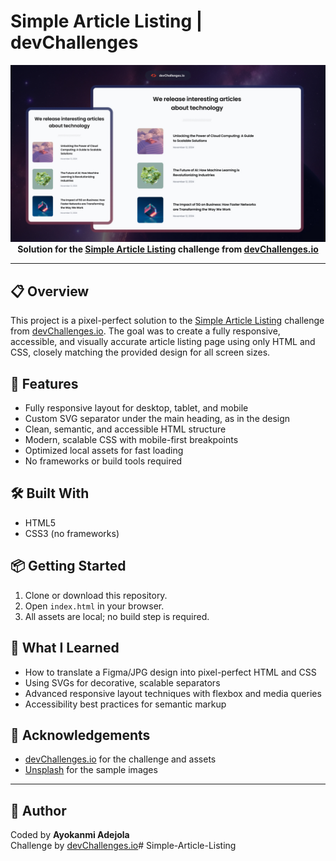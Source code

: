 

# Simple Article Listing | devChallenges

<div align="center">
  <img src="./thumbnail.jpg" alt="Simple Article Listing Screenshot" width="600"/>
</div>


<div align="center">
  <b>Solution for the <a href="https://devchallenges.io/challenge/Simple Article Listing" target="_blank">Simple Article Listing</a> challenge from <a href="https://devchallenges.io/" target="_blank">devChallenges.io</a></b>
</div>

---

## 📋 Overview

This project is a pixel-perfect solution to the [Simple Article Listing](https://devchallenges.io/challenge/simple-article-listing) challenge from [devChallenges.io](https://devchallenges.io/). The goal was to create a fully responsive, accessible, and visually accurate article listing page using only HTML and CSS, closely matching the provided design for all screen sizes.

## 🚀 Features

- Fully responsive layout for desktop, tablet, and mobile
- Custom SVG separator under the main heading, as in the design
- Clean, semantic, and accessible HTML structure
- Modern, scalable CSS with mobile-first breakpoints
- Optimized local assets for fast loading
- No frameworks or build tools required

## 🛠️ Built With

- HTML5
- CSS3 (no frameworks)

## 📦 Getting Started

1. Clone or download this repository.
2. Open `index.html` in your browser.
3. All assets are local; no build step is required.

## 🧠 What I Learned

- How to translate a Figma/JPG design into pixel-perfect HTML and CSS
- Using SVGs for decorative, scalable separators
- Advanced responsive layout techniques with flexbox and media queries
- Accessibility best practices for semantic markup

## 🙏 Acknowledgements

- [devChallenges.io](https://devchallenges.io/) for the challenge and assets
- [Unsplash](https://unsplash.com/) for the sample images

---

## 👤 Author
Coded by **Ayokanmi Adejola**  
Challenge by [devChallenges.io](https://devchallenges.io/)# Simple-Article-Listing
